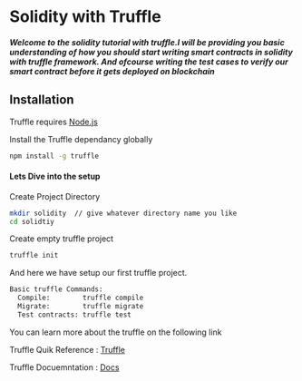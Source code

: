 # Solidity with Truffle 
##### Welcome to the solidity tutorial with truffle.I will be providing you basic understanding of how you should start writing smart contracts in solidity with truffle framework. And ofcourse writing the test cases to verify our smart contract before it gets deployed on blockchain
## Installation

Truffle requires [Node.js](https://nodejs.org/)

Install the Truffle dependancy globally 

```sh
npm install -g truffle 
```
#### Lets Dive into the setup 

Create Project Directory 

```sh
mkdir solidity  // give whatever directory name you like 
cd solidtiy
```

Create empty truffle project 

```sh 
truffle init 
```

And here we have setup our first truffle project. 
```sh
Basic truffle Commands:
  Compile:        truffle compile
  Migrate:        truffle migrate
  Test contracts: truffle test
```


You can learn more about the truffle on the following link 

Truffle Quik Reference : [Truffle](https://trufflesuite.com/)

Truffle Docuemntation : [Docs](https://trufflesuite.com/docs/truffle/quickstart.html)

